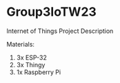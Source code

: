 # Group3IoTW23

Internet of Things Project Description

Materials:
1) 3x ESP-32
2) 3x Thingy
3) 1x Raspberry Pi
